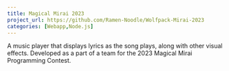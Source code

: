```yaml
---
title: Magical Mirai 2023
project_url: https://github.com/Ramen-Noodle/Wolfpack-Mirai-2023
categories: [Webapp,Node.js]
---
```


A music player that displays lyrics as the song plays, along with other visual effects. Developed as a part of a team for the 2023 Magical Mirai Programming Contest.